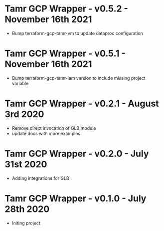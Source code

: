 # Tamr GCP Wrapper - v0.5.2 - November 16th 2021
* Bump terraform-gcp-tamr-vm to update dataproc configuration

# Tamr GCP Wrapper - v0.5.1 - November 16th 2021
* Bump terraform-gcp-tamr-iam version to include missing project variable

# Tamr GCP Wrapper - v0.2.1 - August 3rd 2020
* Remove direct invocation of GLB module
* update docs with more examples

# Tamr GCP Wrapper - v0.2.0 - July 31st 2020
* Adding integrations for GLB

# Tamr GCP Wrapper - v0.1.0 - July 28th 2020
* Initing project
